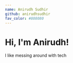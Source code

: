 ```yaml
---
name: Anirudh Sudhir
github: anirudhsudhir
fav_color: #808080
---
```


# Hi, I'm Anirudh!
I like messing around with tech